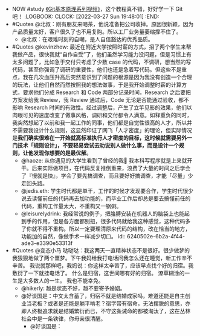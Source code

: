 - NOW #study [《Git基本原理系列视频》](https://space.bilibili.com/364122352/channel/collectiondetail?sid=290009)，这个教程真不错，好好学一下 Git 吧！
  :LOGBOOK:
  CLOCK: [2022-03-27 Sun 19:48:01]
  :END:
- #Quotes @北叔：刚有朋友来喝茶，他说准备把公司收掉。原因很新颖，因为产品质量太好，客户很久了也不用复购。所以工厂业务量萎缩撑不住了。
	- @北叔：在艰难时刻的自嘲，是人自信豁达的优秀品质。
- #Quotes @kevinzhow: 最近在附近大学按照时薪的方式，招了两个学生来帮我做产品，很快我就“自作自受”了，他们虽然学习能力没问题，但是习惯上有太多问题了，比如急于交付只考虑了少数 case 的代码，不调研，想当然的写代码，甚至你强调了调研的重要性，他们也还是急着写代码。但这些不是重点，我在几次血压升高后突然意识到了问题的根源是因为我没有创造一个合理的玩法，让他们自然而然按照我的想法做事，于是我开始调整时薪的计算方式，要求他们分成 Research 和 Code 两部分记录时间，Research 之后要把方案发给我 Review，我 Review 通过后，Code 无论是否能通过验收，都不影响 Research 时间的有效性。经过调整后，产生了立竿见影的效果，他们以肉眼可见的速度改变了做事风格，调研和交付都令人满意。如释重负的同时，我突然想起了以前和我一起工作的同事，他们都是自觉性很高的人才，所以并不需要我设计什么规则，这显然印证了网飞「人才密度」的理论，但实际情况是**我们确实很难在一开始就高标准执行人才密度的目标，这时候就需要另外一门技术「规则设计」，不要轻易尝试去劝说别人做什么事，而是设计一个规则，让他发现你想要的是最优解**。
	- @haoze: 从你遇见的大学生看到了曾经的我🤣
	  我本科写程序就是上来就开干。后来实际做项目，在代码反复推倒重来，浪费了大量的时间之后学会了『慢就是快』，学会了要先搞调查，而且要好好搞调查，才能「尽量」少走回头路。
	- @jedis.eth: 学生时代都是单干，工作的时候才发现要合作，学生时代很少说去读懂前任的代码再去加功能的，而毕业工作后却总是要去搞懂前任的代码，重构工作量太大，不重构又一锅粥。
	- @leisurelydrink: 我经常说的例子，把胳膊安装在机器人的脑袋上也能起到手的作用，但是各方面都别扭，很多代码就给我这种感觉，这种代码多了你就不得不重构。所以一定要理清原来代码的结构，改在恰当的地方，功能加的自然，像做手术一样减少切口。
	  id:: 6240502e-6b2a-4f44-ade3-e3390e53313f
- #Quotes @变态小马 哒哒哒：我这两天一直精神状态不是很好。很少做梦的我狠狠地做了两个噩梦。下午我妈给我打电话问我怎么还在睡觉，新工作辛不辛苦。
  我说就那样吧，我妈说：你这样太辛苦了，应该早点找个好的归宿。我敷衍了一下就挂电话了。
  什么是归宿，这世间哪有好的归宿。
  潦草糊涂的一生是大多数人的一生。
  我也不能幸免。
	- @hikerly: 越是状态不好，越不要寄予婚姻。
	- @好谈国是：中文太含蓄了，归宿不就是结婚成家吗，难道还能是自主创业当老板？或者是还能是躺平啃老？宿字带有宿命，无法摆脱的意思，亦即人终极追求就是结婚繁衍而已，不守这条诫命的都被淘汰了，这在丛林社会中是一条铁律，你母亲很清醒。
		- @好谈国是：